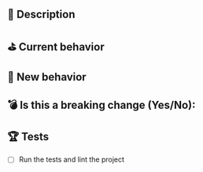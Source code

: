 ## 📝 Description

<!-- Add a brief description -->

## ⛳️ Current behavior

<!-- Please describe the current behavior that you are modifying -->

## 🚀 New behavior

<!-- GIF or snapshot should be provided if includes UI/interactive modification -->

## 💣 Is this a breaking change (Yes/No):

<!-- If Yes, please describe the impact and migration path -->

## 🏆 Tests

- [ ] Run the tests and lint the project

